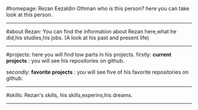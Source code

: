 #homepage:
Rezan Eezaldin Othman who is this person?
here you can take look at this person.

-------------------------------------------
#about Rezan:
You can find the information about Rezan here,what he did,his studies,his jobs.
(A look at his past and present life)

-------------------------------------------
#projects:
here you will find tow parts in his projects.
 firstly:     **current projects** : you will see his repositories on github.

secondly:     **favorite projects** : you will see five of his favorite repositories on github.

--------------------------------------------

#skills:
Rezan's skills,
his skills,experins,his dreams.

--------------------------------------------